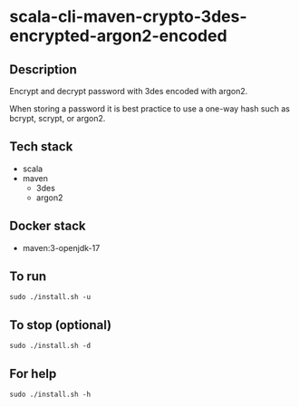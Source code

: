 # scala-cli-maven-crypto-3des-encrypted-argon2-encoded

## Description
Encrypt and decrypt password with 3des
encoded with argon2.

When storing a password it is best practice
to use a one-way hash such as bcrypt, scrypt,
or argon2.

## Tech stack
- scala
- maven
  - 3des
  - argon2

## Docker stack
- maven:3-openjdk-17

## To run
`sudo ./install.sh -u`

## To stop (optional)
`sudo ./install.sh -d`

## For help
`sudo ./install.sh -h`
